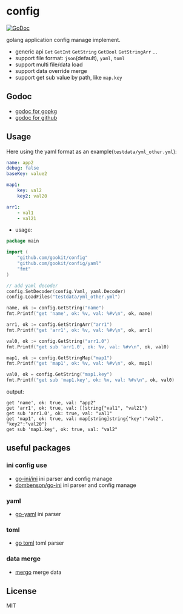 # config

[![GoDoc](https://godoc.org/github.com/gookit/config?status.svg)](https://godoc.org/github.com/gookit/config)

golang application config manage implement. 

- generic api `Get` `GetInt` `GetString` `GetBool` `GetStringArr` ...
- support file format: `json`(default), `yaml`, `toml`
- support multi file/data load
- support data override merge
- support get sub value by path, like `map.key`

## Godoc

- [godoc for gopkg](https://godoc.org/gopkg.in/gookit/config.v1)
- [godoc for github](https://godoc.org/github.com/gookit/config)

## Usage


Here using the yaml format as an example(`testdata/yml_other.yml`):

```yaml
name: app2
debug: false
baseKey: value2

map1:
    key: val2
    key2: val20

arr1:
    - val1
    - val21
```

- usage:

```go
package main

import (
    "github.com/gookit/config"
    "github.com/gookit/config/yaml"
    "fmt"
)

// add yaml decoder
config.SetDecoder(config.Yaml, yaml.Decoder)
config.LoadFiles("testdata/yml_other.yml")

name, ok := config.GetString("name")
fmt.Printf("get 'name', ok: %v, val: %#v\n", ok, name)

arr1, ok := config.GetStringArr("arr1")
fmt.Printf("get 'arr1', ok: %v, val: %#v\n", ok, arr1)

val0, ok := config.GetString("arr1.0")
fmt.Printf("get sub 'arr1.0', ok: %v, val: %#v\n", ok, val0)

map1, ok := config.GetStringMap("map1")
fmt.Printf("get 'map1', ok: %v, val: %#v\n", ok, map1)

val0, ok = config.GetString("map1.key")
fmt.Printf("get sub 'map1.key', ok: %v, val: %#v\n", ok, val0)
```

output:

```text
get 'name', ok: true, val: "app2"
get 'arr1', ok: true, val: []string{"val1", "val21"}
get sub 'arr1.0', ok: true, val: "val1"
get 'map1', ok: true, val: map[string]string{"key":"val2", "key2":"val20"}
get sub 'map1.key', ok: true, val: "val2"
```

## useful packages

### ini config use

- [go-ini/ini](https://github.com/go-ini/ini) ini parser and config manage
- [dombenson/go-ini](https://github.com/dombenson/go-ini) ini parser and config manage

### yaml

- [go-yaml](https://github.com/go-yaml/yaml) ini parser


### toml

- [go toml](https://github.com/BurntSushi/toml) toml parser

### data merge

- [mergo](github.com/imdario/mergo) merge data

## License

MIT
